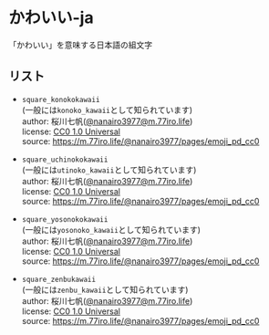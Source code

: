 # かわいい-ja

「かわいい」を意味する日本語の組文字

## リスト

- `square_konokokawaii`\
  (一般には`konoko_kawaii`として知られています)\
  author: 桜川七帆([@nanairo3977@m.77iro.life](https://m.77iro.life/@nanairo3977))\
  license: [CC0 1.0 Universal](https://creativecommons.org/publicdomain/zero/1.0/)\
  source: https://m.77iro.life/@nanairo3977/pages/emoji_pd_cc0

- `square_uchinokokawaii`\
  (一般には`utinoko_kawaii`として知られています)\
  author: 桜川七帆([@nanairo3977@m.77iro.life](https://m.77iro.life/@nanairo3977))\
  license: [CC0 1.0 Universal](https://creativecommons.org/publicdomain/zero/1.0/)\
  source: https://m.77iro.life/@nanairo3977/pages/emoji_pd_cc0

- `square_yosonokokawaii`\
  (一般には`yosonoko_kawaii`として知られています)\
  author: 桜川七帆([@nanairo3977@m.77iro.life](https://m.77iro.life/@nanairo3977))\
  license: [CC0 1.0 Universal](https://creativecommons.org/publicdomain/zero/1.0/)\
  source: https://m.77iro.life/@nanairo3977/pages/emoji_pd_cc0

- `square_zenbukawaii`\
  (一般には`zenbu_kawaii`として知られています)\
  author: 桜川七帆([@nanairo3977@m.77iro.life](https://m.77iro.life/@nanairo3977))\
  license: [CC0 1.0 Universal](https://creativecommons.org/publicdomain/zero/1.0/)\
  source: https://m.77iro.life/@nanairo3977/pages/emoji_pd_cc0
